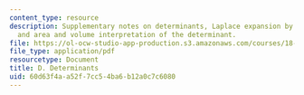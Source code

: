 ```yaml
---
content_type: resource
description: Supplementary notes on determinants, Laplace expansion by cofactors,
  and area and volume interpretation of the determinant.
file: https://ol-ocw-studio-app-production.s3.amazonaws.com/courses/18-02-multivariable-calculus-fall-2007/60d63f4aa52f7cc54ba6b12a0c7c6080_determinants.pdf
file_type: application/pdf
resourcetype: Document
title: D. Determinants
uid: 60d63f4a-a52f-7cc5-4ba6-b12a0c7c6080
---
```

